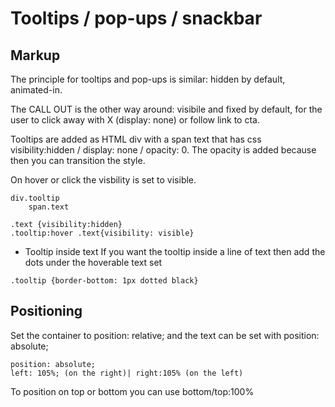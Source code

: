 # Tooltips / pop-ups / snackbar
## Markup
The principle for tooltips and pop-ups is similar: hidden by default, animated-in. 

The CALL OUT is the other way around: visibile and fixed by default, for the user to click away with X (display: none) or follow link to cta. 

Tooltips are added as HTML div with a span text that has css visibility:hidden / display: none / opacity: 0. The opacity is added because then you can transition the style.

On hover or click the visbility is set to visible.
```
div.tooltip
	span.text

.text {visibility:hidden}
.tooltip:hover .text{visibility: visible}
```
- Tooltip inside text
If you want the tooltip inside a line of text then add the dots under the hoverable text set
```	
.tooltip {border-bottom: 1px dotted black}
```
## Positioning
Set the container to position: relative; and the text can be set with position: absolute;
```
position: absolute;
left: 105%; (on the right)| right:105% (on the left)
```
To position on top or bottom you can use bottom/top:100%